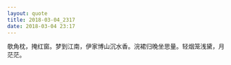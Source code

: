 ```yaml
---
layout: quote
title: 2018-03-04_2317
date: 2018-03-04 23:17
---
```


欹角枕，掩红窗。梦到江南，伊家博山沉水香。浣裙归晚坐思量。轻烟笼浅黛，月茫茫。